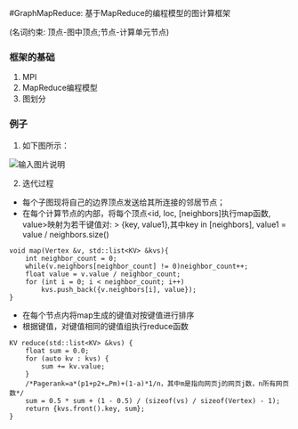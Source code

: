 #GraphMapReduce: 基于MapReduce的编程模型的图计算框架

(名词约束: 顶点-图中顶点;节点-计算单元节点)
### 框架的基础
1. MPI
2. MapReduce编程模型
3. 图划分

### 例子
1. 如下图所示：

![输入图片说明](http://git.oschina.net/uploads/images/2016/0111/165752_c1b26e30_496314.png "在这里输入图片标题")

2. 迭代过程
- 每个子图现将自己的边界顶点发送给其所连接的邻居节点；
- 在每个计算节点的内部，将每个顶点<id, loc, [neighbors]执行map函数, value>映射为若干键值对:
          > {key, value1},其中key in [neighbors], value1 = value / neighbors.size()
```
void map(Vertex &v, std::list<KV> &kvs){
    int neighbor_count = 0;
    while(v.neighbors[neighbor_count] != 0)neighbor_count++;
    float value = v.value / neighbor_count;
    for (int i = 0; i < neighbor_count; i++)
        kvs.push_back({v.neighbors[i], value});
}
```
- 在每个节点内将map生成的键值对按键值进行排序
- 根据键值，对键值相同的键值组执行reduce函数
```
KV reduce(std::list<KV> &kvs) {
    float sum = 0.0;
    for (auto kv : kvs) {
        sum += kv.value;
    }
    /*Pagerank=a*(p1+p2+…Pm)+(1-a)*1/n，其中m是指向网页j的网页j数，n所有网页数*/
    sum = 0.5 * sum + (1 - 0.5) / (sizeof(vs) / sizeof(Vertex) - 1); 
    return {kvs.front().key, sum};
}
```